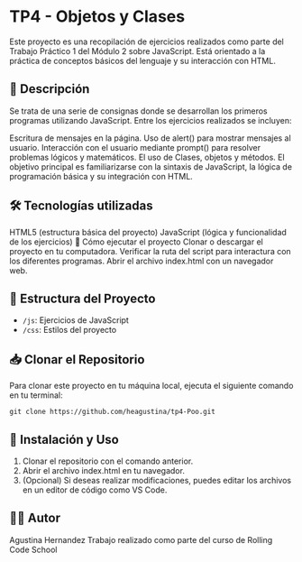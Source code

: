 # TP4 - Objetos y Clases
Este proyecto es una recopilación de ejercicios realizados como parte del Trabajo Práctico 1 del Módulo 2 sobre JavaScript. Está orientado a la práctica de conceptos básicos del lenguaje y su interacción con HTML.

## 🧠 Descripción
Se trata de una serie de consignas donde se desarrollan los primeros programas utilizando JavaScript. Entre los ejercicios realizados se incluyen:

Escritura de mensajes en la página.
Uso de alert() para mostrar mensajes al usuario.
Interacción con el usuario mediante prompt() para resolver problemas lógicos y matemáticos.
El uso de Clases, objetos y métodos.
El objetivo principal es familiarizarse con la sintaxis de JavaScript, la lógica de programación básica y su integración con HTML.

## 🛠️ Tecnologías utilizadas
HTML5 (estructura básica del proyecto)
JavaScript (lógica y funcionalidad de los ejercicios)
🚀 Cómo ejecutar el proyecto
Clonar o descargar el proyecto en tu computadora.
Verificar la ruta del script para interactura con los diferentes programas.
Abrir el archivo index.html con un navegador web.

## 📂 Estructura del Proyecto
- `/js`: Ejercicios de JavaScript
- `/css`: Estilos del proyecto


## 📥 Clonar el Repositorio
Para clonar este proyecto en tu máquina local, ejecuta el siguiente comando en tu terminal:

```git clone https://github.com/heagustina/tp4-Poo.git```

## 📌 Instalación y Uso
1. Clonar el repositorio con el comando anterior.
1. Abrir el archivo index.html en tu navegador.
1. (Opcional) Si deseas realizar modificaciones, puedes editar los archivos en un editor de código como VS Code.

## 🧑‍💻 Autor
Agustina Hernandez
Trabajo realizado como parte del curso de Rolling Code School